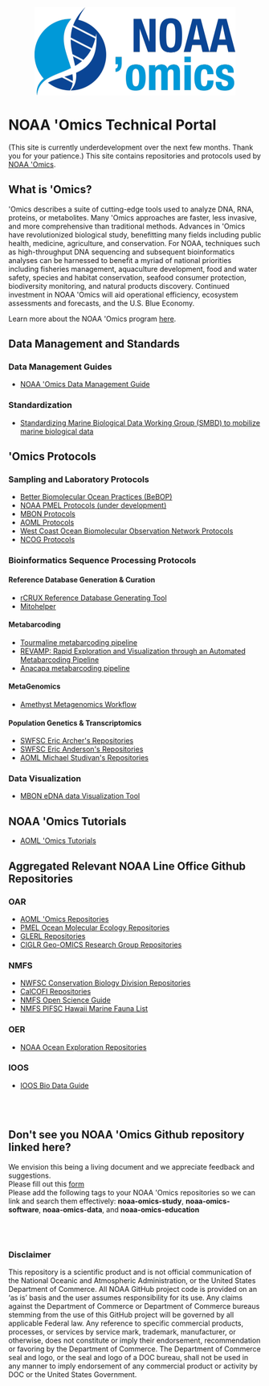 <p align="center" width="100%">
  <img src="https://github.com/NOAA-Omics/NOAA-Omics/blob/main/noaa-omics-lrt-800.png" width="400" height="175">
</p>

# NOAA 'Omics Technical Portal
(This site is currently underdevelopment over the next few months. Thank you for your patience.)
This site contains repositories and protocols used by [NOAA 'Omics](https://oceanexplorer.noaa.gov/technology/omics/noaa-omics.html).

## What is 'Omics?
'Omics describes a suite of cutting-edge tools used to analyze DNA, RNA, proteins, or metabolites. Many 'Omics approaches are faster, less invasive, and more comprehensive than traditional methods. Advances in 'Omics have revolutionized biological study, benefitting many fields including public health, medicine, agriculture, and conservation. For NOAA, techniques such as high-throughput DNA sequencing and subsequent bioinformatics analyses can be harnessed to benefit a myriad of national priorities including fisheries management, aquaculture development, food and water safety, species and habitat conservation, seafood consumer protection, biodiversity monitoring, and natural products discovery. Continued investment in NOAA 'Omics will aid operational efficiency, ecosystem assessments and forecasts, and the U.S. Blue Economy. <br>

Learn more about the NOAA 'Omics program [here](https://oceanexplorer.noaa.gov/technology/omics/noaa-omics.html). <br>

## Data Management and Standards

### Data Management Guides
- [NOAA 'Omics Data Management Guide](https://github.com/NOAA-Omics/noaa-omics-dmg) <br>

### Standardization
- [Standardizing Marine Biological Data Working Group (SMBD) to mobilize marine biological data](https://github.com/ioos/bio_data_guide) <br>

## 'Omics Protocols

### Sampling and Laboratory Protocols
- [Better Biomolecular Ocean Practices (BeBOP)](https://github.com/BeBOP-OBON)  <br>
- [NOAA PMEL Protocols (under development)](https://github.com/NOAA-PMEL/Ocean-Molecular-Ecology#pcr-protocols) <br>
- [MBON Protocols](https://mbari-bog.github.io/MBON-Protocols/)  <br>
- [AOML Protocols](https://github.com/aomlomics/protocols)  <br>
- [West Coast Ocean Biomolecular Observation Network Protocols](https://docs.google.com/spreadsheets/d/1rDubDv8d1tieoLY2NQZedbSR4-8lsIoafH266XKmtTo/edit#gid=1024107459)  <br>
- [NCOG Protocols](https://calcofi.org/data/marine-ecosystem-data/e-dna/)  <br>

### Bioinformatics Sequence Processing Protocols

#### Reference Database Generation & Curation
- [rCRUX Reference Database Generating Tool](https://github.com/CalCOFI/rCRUX) <br>
- [Mitohelper](https://github.com/aomlomics/mitohelper)<br>

#### Metabarcoding
- [Tourmaline metabarcoding pipeline](https://github.com/aomlomics/tourmaline) <br>
- [REVAMP: Rapid Exploration and Visualization through an Automated Metabarcoding Pipeline](https://github.com/McAllister-NOAA/REVAMP) <br>
- [Anacapa metabarcoding pipeline](https://github.com/limey-bean/Anacapa) <br>

#### MetaGenomics  
- [Amethyst Metagenomics Workflow](https://github.com/aomlomics/amethyst)  <br>

#### Population Genetics & Transcriptomics
- [SWFSC Eric Archer's Repositories](https://github.com/EricArcher) <br>
- [SWFSC Eric Anderson's Repositories](https://github.com/eriqande?tab=repositories) <br>
- [AOML Michael Studivan's Repositories](https://github.com/mstudiva?tab=repositories) <br>

### Data Visualization
- [MBON eDNA data Visualization Tool](https://github.com/marinebon/edna-vis)

## NOAA 'Omics Tutorials
- [AOML 'Omics Tutorials](https://github.com/aomlomics/tutorials) <br>

## Aggregated Relevant NOAA Line Office Github Repositories

### OAR
- [AOML 'Omics Repositories](https://github.com/aomlomics/) <br>
- [PMEL Ocean Molecular Ecology Repositories](https://github.com/NOAA-PMEL/Ocean-Molecular-Ecology) <br>
- [GLERL Repositories](https://github.com/NOAA-GLERL) <br>
- [CIGLR Geo-OMICS Research Group Repositories](https://github.com/Geo-omics) <br>

### NMFS
- [NWFSC Conservation Biology Division Repositories](https://github.com/nwfsc-cb)<br>
- [CalCOFI Repositories](https://github.com/CalCOFI/) <br>
- [NMFS Open Science Guide](https://nmfs-opensci.github.io/GitHub-Guide/) <br>
- [NMFS PIFSC Hawaii Marine Fauna List](https://github.com/trevornishida/HawaiiMarineFauna) <br>

### OER
- [NOAA Ocean Exploration Repositories](https://github.com/orgs/NOAA-OceanExploration/) <br>

### IOOS
- [IOOS Bio Data Guide](https://github.com/ioos/bio_data_guide/tree/main/datasets)
<br>
<br>

## Don't see you NOAA 'Omics Github repository linked here? 
We envision this being a living document and we appreciate feedback and suggestions. <br>
Please fill out this [form](https://forms.gle/e5FTJM3b5nGDWaNB7/) <br>
Please add the following tags to your NOAA 'Omics repositories so we can link and search them effectively: **noaa-omics-study**, **noaa-omics-software**, **noaa-omics-data**, and **noaa-omics-education** <br>


 <br>
 <br>

### Disclaimer
This repository is a scientific product and is not official communication of the National Oceanic and
Atmospheric Administration, or the United States Department of Commerce. All NOAA GitHub project
code is provided on an ‘as is’ basis and the user assumes responsibility for its use. Any claims against the
Department of Commerce or Department of Commerce bureaus stemming from the use of this GitHub
project will be governed by all applicable Federal law. Any reference to specific commercial products,
processes, or services by service mark, trademark, manufacturer, or otherwise, does not constitute or
imply their endorsement, recommendation or favoring by the Department of Commerce. The Department
of Commerce seal and logo, or the seal and logo of a DOC bureau, shall not be used in any manner to
imply endorsement of any commercial product or activity by DOC or the United States Government.

